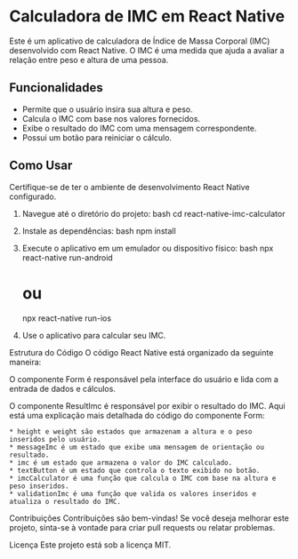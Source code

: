 # Calculadora de IMC em React Native

Este é um aplicativo de calculadora de Índice de Massa Corporal (IMC) desenvolvido com React Native. O IMC é uma medida que ajuda a avaliar a relação entre peso e altura de uma pessoa.

## Funcionalidades

- Permite que o usuário insira sua altura e peso.
- Calcula o IMC com base nos valores fornecidos.
- Exibe o resultado do IMC com uma mensagem correspondente.
- Possui um botão para reiniciar o cálculo.

## Como Usar

Certifique-se de ter o ambiente de desenvolvimento React Native configurado.

1. Navegue até o diretório do projeto:
    bash
        cd react-native-imc-calculator

2. Instale as dependências:
    bash
        npm install

3. Execute o aplicativo em um emulador ou dispositivo físico:
    bash
    npx react-native run-android
    # ou
    npx react-native run-ios

4. Use o aplicativo para calcular seu IMC.


Estrutura do Código
O código React Native está organizado da seguinte maneira:

O componente Form é responsável pela interface do usuário e lida com a entrada de dados e cálculos.

O componente ResultImc é responsável por exibir o resultado do IMC.
Aqui está uma explicação mais detalhada do código do componente Form:

    * height e weight são estados que armazenam a altura e o peso inseridos pelo usuário.
    * messageImc é um estado que exibe uma mensagem de orientação ou resultado.
    * imc é um estado que armazena o valor do IMC calculado.
    * textButton é um estado que controla o texto exibido no botão.
    * imcCalculator é uma função que calcula o IMC com base na altura e peso inseridos.
    * validationImc é uma função que valida os valores inseridos e atualiza o resultado do IMC.

Contribuições
Contribuições são bem-vindas! Se você deseja melhorar este projeto, sinta-se à vontade para criar pull requests ou relatar problemas.

Licença
Este projeto está sob a licença MIT.
